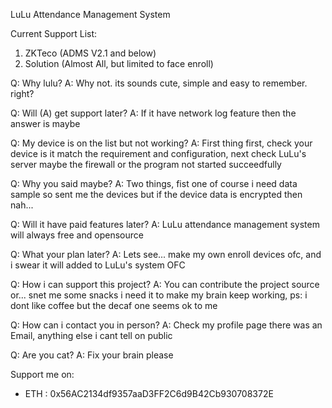 LuLu Attendance Management System

Current Support List:
1. ZKTeco (ADMS V2.1 and below)
2. Solution (Almost All, but limited to face enroll)


Q: Why lulu?
A: Why not. its sounds cute, simple and easy to remember. right?

Q: Will (A) get support later?
A: If it have network log feature then the answer is maybe

Q: My device is on the list but not working?
A: First thing first, check your device is it match the requirement and configuration, next check LuLu's server maybe the firewall or the program not started succeedfully

Q: Why you said maybe?
A: Two things, fist one of course i need data sample so sent me the devices but if the device data is encrypted then nah...

Q: Will it have paid features later?
A: LuLu attendance management system will always free and opensource

Q: What your plan later?
A: Lets see... make my own enroll devices ofc, and i swear it will added to LuLu's system OFC

Q: How i can support this project?
A: You can contribute the project source or... snet me some snacks i need it to make my brain keep working, ps: i dont like coffee but the decaf one seems ok to me

Q: How can i contact you in person?
A: Check my profile page there was an Email, anything else i cant tell on public

Q: Are you cat?
A: Fix your brain please

Support me on: 
- ETH : 0x56AC2134df9357aaD3FF2C6d9B42Cb930708372E
